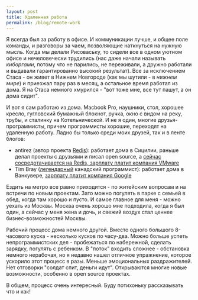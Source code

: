 ```yaml
---
layout: post
title: Удаленная работа
permalink: /blog/remote-work
---
```

Я всегда был за работу в офисе. И коммуникации лучше, и общее поле команды, и разговоры за чаем, позволяющие наткнуться на нужную мысль. Когда мы делали Рисоваську, то сидели все в одном уютном офисе и нечеловечески трудились (нас даже начали называть _киборгами_, потому что не парились, не переживали, а дружно работали и выдавали гарантированно высокий результат). Все за исключением Стаса - он живет в Нижнем Новгороде (как мы шутили - в _нижнем мире_) и приезжал пару раз в месяц, а остальное время работал из дома. Я на Стаса немного хмурился - "вот тоже мне, все тут пашут, а он дома сидит".
<!--more-->

И вот я сам работаю из дома. Macbook Pro, наушники, стол, хорошее кресло, гугловский бумажный блокнот, ручка, окно с видом на реку, трубы, и сталинку на Котельнической. И не я один, многие друзья-программисты, причем программисты хорошие, переходят на удаленную работу. Ладно бы только среди моих друзей, так и в ленте блогов:

* antirez (автор проекта [Redis](http://code.google.com/p/redis/)): работает дома в Сицилии, раньше делал проекты с друзьями и писал open source, а [сейчас сосредотачивается на Redis, зарплату платит компания VMware](http://antirez.com/post/vmware-the-new-redis-home.html)
* Tim Bray ([легендарный](http://en.wikipedia.org/wiki/Tim_Bray) канадский программист): работает дома в Ванкувере, [зарплату платит компания Google](http://www.tbray.org/ongoing/When/201x/2010/03/15/Joining-Google)

Ездить на метро все равно приходится - по житейским вопросам и на встречи по новым проектам. Зато можно погулять в парке с семьей в обед, когда там хорошо и пусто. И самое главное для меня - можно уехать из Москвы. Москва очень хорошо мне подходила, когда я был один, а сейчас у меня жена и дочь, и свежий воздух стал ценнее бизнес-возможностей Москвы.

Рабочий процесс дома немного другой. Вместо одного большого 8-часового куска - несколько кусков по часу-два. Можно больше успеть непрограммистских дел - пробежаться по набережной, сделать зарядку, погулять с ребенком. В "поток" входить сложнее - обстановка немного нерабочая, но я недавно нашел отличное упражнение, которое ускорило этот процесс в разы. Меньше эмоциональных раздражителей. Нет отговорки "солдат спит, деньги идут". Открываются многие новые возможности, особенно в open source проектах. 

В общем, процесс очень интересный. Буду потихоньку рассказывать что и как!